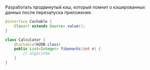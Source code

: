 Разработать продвинутый кэш, который помнит о кэшированных данных после перезапуска приложения. 
```java
@interface Cachable {
    Class<? extends Source> value();
}

class Calculator {
    @Cachable(H2DB.class)
    public List<Integer> fibonachi(int n) {
        // algorithm
    }
}
```
